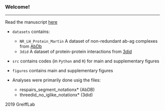 ### Welcome!
***

Read the manuscript [here](https://www.biorxiv.org/content/10.1101/759498v2)

* ```datasets``` contains:
	* ```NR_LH_Protein_Martin``` A dataset of non-redundant ab-ag complexes from [AbDb](http://bioinf.org.uk/abs/abdb/) 
	* ```3did``` A dataset of protein-protein interactions from [3did](https://3did.irbbarcelona.org/)

* ```src``` contains codes (in ```Python``` and ```R```) for main and supplementary figures
* ```figures``` contains main and supplementary figures
* Analyses were primarily done usig the files:
	* respairs_segment_notationx* (AbDB)
	* threedid_no_iglike_notationx* (3did)


2019 GreiffLab


